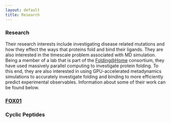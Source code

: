 ```yaml
---
layout: default
title: Research
---
```

### Research
Their research interests include investigating disease related mutations and how they effect the ways that proteins fold and bind their ligands. They are also interested in the timescale problem associated with MD simulation. Being a member of a lab that is part of the [Folding@Home](https://foldingathome.org/) consortium, they have used massively parallel computing to investigate protein folding. To this end, they are also interested in using GPU-accelerated metadynamics simulations to accurately investigate folding and binding to more efficiently predict experimental observables. Information about some of their work can be found below.

### [FOX01](images/BPS_2020.pdf)

### Cyclic Peptides
